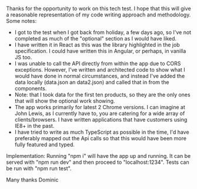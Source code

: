 Thanks for the opportunity to work on this tech test. I hope that this will give a reasonable representation of my code writing approach and methodology. Some notes:

- I got to the test when I got back from holiday, a few days ago, so I've not completed as much of the "optional" section as I would have liked.
- I have written it in React as this was the library highlighted in the job specification. I could have written this in Angular, or perhaps, in vanilla JS too.
- I was unable to call the API directly from within the app due to CORS exceptions. However, I've written and architected code to show what I would have done in normal circumstances, and instead I've added the data locally (data.json an data2.json) and called that in from the components.
- Note: that I took data for the first ten products, so they are the only ones that will show the optional work showing.
- The app works primarily for latest 2 Chrome versions. I can imagine at John Lewis, as I currently have to, you are catering for a wide array of clients/browsers. I have written applications that have customers using IE8+ in the past.
- I have tried to write as much TypeScript as possible in the time, I'd have preferably mapped out the Api calls so that this would have been more fully featured and typed.

Implementation:
Running "npm i" will have the app up and running. It can be served with "npm run dev" and then proceed to "localhost:1234". Tests can be run with "npm run test".

Many thanks
Dominic
